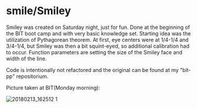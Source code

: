 # smile/Smiley

Smiley was created on Saturday night, just for fun. Done at the beginning of the BIT boot camp and with very basic knowledge set. 
Starting idea was the utilization of Pythagorean theorem. At first, eye centers were at 1/4-1/4 and 3/4-1/4, but Smiley was then a bit squint-eyed, so additional calibration had to occur. Function parameters are setting the size of the Smiley face and width of the line. 
 
 
Code is intentionally not refactored and the original can be found at my "bit-pp" repositorium.

Picture taken at BIT(Monday morning):

![20180213_162512 1](https://user-images.githubusercontent.com/36072848/39609432-2d683882-4f49-11e8-880c-7667f17748db.jpg)

